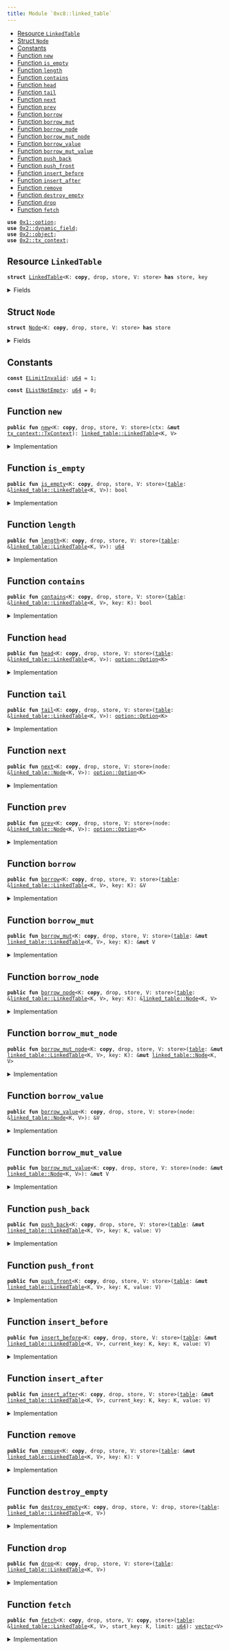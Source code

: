 ```yaml
---
title: Module `0xc8::linked_table`
---
```




-  [Resource `LinkedTable`](#0xc8_linked_table_LinkedTable)
-  [Struct `Node`](#0xc8_linked_table_Node)
-  [Constants](#@Constants_0)
-  [Function `new`](#0xc8_linked_table_new)
-  [Function `is_empty`](#0xc8_linked_table_is_empty)
-  [Function `length`](#0xc8_linked_table_length)
-  [Function `contains`](#0xc8_linked_table_contains)
-  [Function `head`](#0xc8_linked_table_head)
-  [Function `tail`](#0xc8_linked_table_tail)
-  [Function `next`](#0xc8_linked_table_next)
-  [Function `prev`](#0xc8_linked_table_prev)
-  [Function `borrow`](#0xc8_linked_table_borrow)
-  [Function `borrow_mut`](#0xc8_linked_table_borrow_mut)
-  [Function `borrow_node`](#0xc8_linked_table_borrow_node)
-  [Function `borrow_mut_node`](#0xc8_linked_table_borrow_mut_node)
-  [Function `borrow_value`](#0xc8_linked_table_borrow_value)
-  [Function `borrow_mut_value`](#0xc8_linked_table_borrow_mut_value)
-  [Function `push_back`](#0xc8_linked_table_push_back)
-  [Function `push_front`](#0xc8_linked_table_push_front)
-  [Function `insert_before`](#0xc8_linked_table_insert_before)
-  [Function `insert_after`](#0xc8_linked_table_insert_after)
-  [Function `remove`](#0xc8_linked_table_remove)
-  [Function `destroy_empty`](#0xc8_linked_table_destroy_empty)
-  [Function `drop`](#0xc8_linked_table_drop)
-  [Function `fetch`](#0xc8_linked_table_fetch)


<pre><code><b>use</b> <a href="../move-stdlib/option.md#0x1_option">0x1::option</a>;
<b>use</b> <a href="../sui-framework/dynamic_field.md#0x2_dynamic_field">0x2::dynamic_field</a>;
<b>use</b> <a href="../sui-framework/object.md#0x2_object">0x2::object</a>;
<b>use</b> <a href="../sui-framework/tx_context.md#0x2_tx_context">0x2::tx_context</a>;
</code></pre>



<a name="0xc8_linked_table_LinkedTable"></a>

## Resource `LinkedTable`



<pre><code><b>struct</b> <a href="../bfc-system/linked_table.md#0xc8_linked_table_LinkedTable">LinkedTable</a>&lt;K: <b>copy</b>, drop, store, V: store&gt; <b>has</b> store, key
</code></pre>



<details>
<summary>Fields</summary>


<dl>
<dt>
<code>id: <a href="../sui-framework/object.md#0x2_object_UID">object::UID</a></code>
</dt>
<dd>

</dd>
<dt>
<code>head: <a href="../move-stdlib/option.md#0x1_option_Option">option::Option</a>&lt;K&gt;</code>
</dt>
<dd>

</dd>
<dt>
<code>tail: <a href="../move-stdlib/option.md#0x1_option_Option">option::Option</a>&lt;K&gt;</code>
</dt>
<dd>

</dd>
<dt>
<code>size: <a href="../move-stdlib/u64.md#0x1_u64">u64</a></code>
</dt>
<dd>

</dd>
</dl>


</details>

<a name="0xc8_linked_table_Node"></a>

## Struct `Node`



<pre><code><b>struct</b> <a href="../bfc-system/linked_table.md#0xc8_linked_table_Node">Node</a>&lt;K: <b>copy</b>, drop, store, V: store&gt; <b>has</b> store
</code></pre>



<details>
<summary>Fields</summary>


<dl>
<dt>
<code>prev: <a href="../move-stdlib/option.md#0x1_option_Option">option::Option</a>&lt;K&gt;</code>
</dt>
<dd>

</dd>
<dt>
<code>next: <a href="../move-stdlib/option.md#0x1_option_Option">option::Option</a>&lt;K&gt;</code>
</dt>
<dd>

</dd>
<dt>
<code>value: V</code>
</dt>
<dd>

</dd>
</dl>


</details>

<a name="@Constants_0"></a>

## Constants


<a name="0xc8_linked_table_ELimitInvalid"></a>



<pre><code><b>const</b> <a href="../bfc-system/linked_table.md#0xc8_linked_table_ELimitInvalid">ELimitInvalid</a>: <a href="../move-stdlib/u64.md#0x1_u64">u64</a> = 1;
</code></pre>



<a name="0xc8_linked_table_EListNotEmpty"></a>



<pre><code><b>const</b> <a href="../bfc-system/linked_table.md#0xc8_linked_table_EListNotEmpty">EListNotEmpty</a>: <a href="../move-stdlib/u64.md#0x1_u64">u64</a> = 0;
</code></pre>



<a name="0xc8_linked_table_new"></a>

## Function `new`



<pre><code><b>public</b> <b>fun</b> <a href="../bfc-system/linked_table.md#0xc8_linked_table_new">new</a>&lt;K: <b>copy</b>, drop, store, V: store&gt;(ctx: &<b>mut</b> <a href="../sui-framework/tx_context.md#0x2_tx_context_TxContext">tx_context::TxContext</a>): <a href="../bfc-system/linked_table.md#0xc8_linked_table_LinkedTable">linked_table::LinkedTable</a>&lt;K, V&gt;
</code></pre>



<details>
<summary>Implementation</summary>


<pre><code><b>public</b> <b>fun</b> <a href="../bfc-system/linked_table.md#0xc8_linked_table_new">new</a>&lt;K: store + drop + <b>copy</b>, V: store&gt;(ctx: &<b>mut</b> TxContext): <a href="../bfc-system/linked_table.md#0xc8_linked_table_LinkedTable">LinkedTable</a>&lt;K, V&gt; {
    <a href="../bfc-system/linked_table.md#0xc8_linked_table_LinkedTable">LinkedTable</a>&lt;K, V&gt; {
        id: <a href="../sui-framework/object.md#0x2_object_new">object::new</a>(ctx),
        head: none&lt;K&gt;(),
        tail: none&lt;K&gt;(),
        size: 0
    }
}
</code></pre>



</details>

<a name="0xc8_linked_table_is_empty"></a>

## Function `is_empty`



<pre><code><b>public</b> <b>fun</b> <a href="../bfc-system/linked_table.md#0xc8_linked_table_is_empty">is_empty</a>&lt;K: <b>copy</b>, drop, store, V: store&gt;(<a href="../sui-framework/table.md#0x2_table">table</a>: &<a href="../bfc-system/linked_table.md#0xc8_linked_table_LinkedTable">linked_table::LinkedTable</a>&lt;K, V&gt;): bool
</code></pre>



<details>
<summary>Implementation</summary>


<pre><code><b>public</b> <b>fun</b> <a href="../bfc-system/linked_table.md#0xc8_linked_table_is_empty">is_empty</a>&lt;K: store + drop + <b>copy</b>, V: store&gt;(<a href="../sui-framework/table.md#0x2_table">table</a>: &<a href="../bfc-system/linked_table.md#0xc8_linked_table_LinkedTable">LinkedTable</a>&lt;K, V&gt;): bool {
    <a href="../sui-framework/table.md#0x2_table">table</a>.size == 0
}
</code></pre>



</details>

<a name="0xc8_linked_table_length"></a>

## Function `length`



<pre><code><b>public</b> <b>fun</b> <a href="../bfc-system/linked_table.md#0xc8_linked_table_length">length</a>&lt;K: <b>copy</b>, drop, store, V: store&gt;(<a href="../sui-framework/table.md#0x2_table">table</a>: &<a href="../bfc-system/linked_table.md#0xc8_linked_table_LinkedTable">linked_table::LinkedTable</a>&lt;K, V&gt;): <a href="../move-stdlib/u64.md#0x1_u64">u64</a>
</code></pre>



<details>
<summary>Implementation</summary>


<pre><code><b>public</b> <b>fun</b> <a href="../bfc-system/linked_table.md#0xc8_linked_table_length">length</a>&lt;K: store + drop + <b>copy</b>, V: store&gt;(<a href="../sui-framework/table.md#0x2_table">table</a>: &<a href="../bfc-system/linked_table.md#0xc8_linked_table_LinkedTable">LinkedTable</a>&lt;K, V&gt;): <a href="../move-stdlib/u64.md#0x1_u64">u64</a> {
    <a href="../sui-framework/table.md#0x2_table">table</a>.size
}
</code></pre>



</details>

<a name="0xc8_linked_table_contains"></a>

## Function `contains`



<pre><code><b>public</b> <b>fun</b> <a href="../bfc-system/linked_table.md#0xc8_linked_table_contains">contains</a>&lt;K: <b>copy</b>, drop, store, V: store&gt;(<a href="../sui-framework/table.md#0x2_table">table</a>: &<a href="../bfc-system/linked_table.md#0xc8_linked_table_LinkedTable">linked_table::LinkedTable</a>&lt;K, V&gt;, key: K): bool
</code></pre>



<details>
<summary>Implementation</summary>


<pre><code><b>public</b> <b>fun</b> <a href="../bfc-system/linked_table.md#0xc8_linked_table_contains">contains</a>&lt;K: store + drop + <b>copy</b>, V: store&gt;(<a href="../sui-framework/table.md#0x2_table">table</a>: &<a href="../bfc-system/linked_table.md#0xc8_linked_table_LinkedTable">LinkedTable</a>&lt;K, V&gt;, key: K): bool {
    field::exists_with_type&lt;K, <a href="../bfc-system/linked_table.md#0xc8_linked_table_Node">Node</a>&lt;K, V&gt;&gt;(&<a href="../sui-framework/table.md#0x2_table">table</a>.id, key)
}
</code></pre>



</details>

<a name="0xc8_linked_table_head"></a>

## Function `head`



<pre><code><b>public</b> <b>fun</b> <a href="../bfc-system/linked_table.md#0xc8_linked_table_head">head</a>&lt;K: <b>copy</b>, drop, store, V: store&gt;(<a href="../sui-framework/table.md#0x2_table">table</a>: &<a href="../bfc-system/linked_table.md#0xc8_linked_table_LinkedTable">linked_table::LinkedTable</a>&lt;K, V&gt;): <a href="../move-stdlib/option.md#0x1_option_Option">option::Option</a>&lt;K&gt;
</code></pre>



<details>
<summary>Implementation</summary>


<pre><code><b>public</b> <b>fun</b> <a href="../bfc-system/linked_table.md#0xc8_linked_table_head">head</a>&lt;K: store + drop + <b>copy</b>, V: store&gt;(<a href="../sui-framework/table.md#0x2_table">table</a>: &<a href="../bfc-system/linked_table.md#0xc8_linked_table_LinkedTable">LinkedTable</a>&lt;K, V&gt;): <a href="../move-stdlib/option.md#0x1_option_Option">option::Option</a>&lt;K&gt; {
    <a href="../sui-framework/table.md#0x2_table">table</a>.head
}
</code></pre>



</details>

<a name="0xc8_linked_table_tail"></a>

## Function `tail`



<pre><code><b>public</b> <b>fun</b> <a href="../bfc-system/linked_table.md#0xc8_linked_table_tail">tail</a>&lt;K: <b>copy</b>, drop, store, V: store&gt;(<a href="../sui-framework/table.md#0x2_table">table</a>: &<a href="../bfc-system/linked_table.md#0xc8_linked_table_LinkedTable">linked_table::LinkedTable</a>&lt;K, V&gt;): <a href="../move-stdlib/option.md#0x1_option_Option">option::Option</a>&lt;K&gt;
</code></pre>



<details>
<summary>Implementation</summary>


<pre><code><b>public</b> <b>fun</b> <a href="../bfc-system/linked_table.md#0xc8_linked_table_tail">tail</a>&lt;K: store + drop + <b>copy</b>, V: store&gt;(<a href="../sui-framework/table.md#0x2_table">table</a>: &<a href="../bfc-system/linked_table.md#0xc8_linked_table_LinkedTable">LinkedTable</a>&lt;K, V&gt;): <a href="../move-stdlib/option.md#0x1_option_Option">option::Option</a>&lt;K&gt; {
    <a href="../sui-framework/table.md#0x2_table">table</a>.tail
}
</code></pre>



</details>

<a name="0xc8_linked_table_next"></a>

## Function `next`



<pre><code><b>public</b> <b>fun</b> <a href="../bfc-system/linked_table.md#0xc8_linked_table_next">next</a>&lt;K: <b>copy</b>, drop, store, V: store&gt;(node: &<a href="../bfc-system/linked_table.md#0xc8_linked_table_Node">linked_table::Node</a>&lt;K, V&gt;): <a href="../move-stdlib/option.md#0x1_option_Option">option::Option</a>&lt;K&gt;
</code></pre>



<details>
<summary>Implementation</summary>


<pre><code><b>public</b> <b>fun</b> <a href="../bfc-system/linked_table.md#0xc8_linked_table_next">next</a>&lt;K: store + drop + <b>copy</b>, V: store&gt;(node: &<a href="../bfc-system/linked_table.md#0xc8_linked_table_Node">Node</a>&lt;K, V&gt;): Option&lt;K&gt; {
    node.next
}
</code></pre>



</details>

<a name="0xc8_linked_table_prev"></a>

## Function `prev`



<pre><code><b>public</b> <b>fun</b> <a href="../bfc-system/linked_table.md#0xc8_linked_table_prev">prev</a>&lt;K: <b>copy</b>, drop, store, V: store&gt;(node: &<a href="../bfc-system/linked_table.md#0xc8_linked_table_Node">linked_table::Node</a>&lt;K, V&gt;): <a href="../move-stdlib/option.md#0x1_option_Option">option::Option</a>&lt;K&gt;
</code></pre>



<details>
<summary>Implementation</summary>


<pre><code><b>public</b> <b>fun</b> <a href="../bfc-system/linked_table.md#0xc8_linked_table_prev">prev</a>&lt;K: store + drop + <b>copy</b>, V: store&gt;(node: &<a href="../bfc-system/linked_table.md#0xc8_linked_table_Node">Node</a>&lt;K, V&gt;): Option&lt;K&gt; {
    node.prev
}
</code></pre>



</details>

<a name="0xc8_linked_table_borrow"></a>

## Function `borrow`



<pre><code><b>public</b> <b>fun</b> <a href="../bfc-system/linked_table.md#0xc8_linked_table_borrow">borrow</a>&lt;K: <b>copy</b>, drop, store, V: store&gt;(<a href="../sui-framework/table.md#0x2_table">table</a>: &<a href="../bfc-system/linked_table.md#0xc8_linked_table_LinkedTable">linked_table::LinkedTable</a>&lt;K, V&gt;, key: K): &V
</code></pre>



<details>
<summary>Implementation</summary>


<pre><code><b>public</b> <b>fun</b> <a href="../bfc-system/linked_table.md#0xc8_linked_table_borrow">borrow</a>&lt;K: store + drop + <b>copy</b>, V: store&gt;(<a href="../sui-framework/table.md#0x2_table">table</a>: &<a href="../bfc-system/linked_table.md#0xc8_linked_table_LinkedTable">LinkedTable</a>&lt;K, V&gt;, key: K): &V {
    &field::borrow&lt;K, <a href="../bfc-system/linked_table.md#0xc8_linked_table_Node">Node</a>&lt;K, V&gt;&gt;(&<a href="../sui-framework/table.md#0x2_table">table</a>.id, key).value
}
</code></pre>



</details>

<a name="0xc8_linked_table_borrow_mut"></a>

## Function `borrow_mut`



<pre><code><b>public</b> <b>fun</b> <a href="../bfc-system/linked_table.md#0xc8_linked_table_borrow_mut">borrow_mut</a>&lt;K: <b>copy</b>, drop, store, V: store&gt;(<a href="../sui-framework/table.md#0x2_table">table</a>: &<b>mut</b> <a href="../bfc-system/linked_table.md#0xc8_linked_table_LinkedTable">linked_table::LinkedTable</a>&lt;K, V&gt;, key: K): &<b>mut</b> V
</code></pre>



<details>
<summary>Implementation</summary>


<pre><code><b>public</b> <b>fun</b> <a href="../bfc-system/linked_table.md#0xc8_linked_table_borrow_mut">borrow_mut</a>&lt;K: store + drop + <b>copy</b>, V: store&gt;(<a href="../sui-framework/table.md#0x2_table">table</a>: &<b>mut</b> <a href="../bfc-system/linked_table.md#0xc8_linked_table_LinkedTable">LinkedTable</a>&lt;K, V&gt;, key: K): &<b>mut</b> V {
    &<b>mut</b> field::borrow_mut&lt;K, <a href="../bfc-system/linked_table.md#0xc8_linked_table_Node">Node</a>&lt;K, V&gt;&gt;(&<b>mut</b> <a href="../sui-framework/table.md#0x2_table">table</a>.id, key).value
}
</code></pre>



</details>

<a name="0xc8_linked_table_borrow_node"></a>

## Function `borrow_node`



<pre><code><b>public</b> <b>fun</b> <a href="../bfc-system/linked_table.md#0xc8_linked_table_borrow_node">borrow_node</a>&lt;K: <b>copy</b>, drop, store, V: store&gt;(<a href="../sui-framework/table.md#0x2_table">table</a>: &<a href="../bfc-system/linked_table.md#0xc8_linked_table_LinkedTable">linked_table::LinkedTable</a>&lt;K, V&gt;, key: K): &<a href="../bfc-system/linked_table.md#0xc8_linked_table_Node">linked_table::Node</a>&lt;K, V&gt;
</code></pre>



<details>
<summary>Implementation</summary>


<pre><code><b>public</b> <b>fun</b> <a href="../bfc-system/linked_table.md#0xc8_linked_table_borrow_node">borrow_node</a>&lt;K: store + drop + <b>copy</b>, V: store&gt;(<a href="../sui-framework/table.md#0x2_table">table</a>: &<a href="../bfc-system/linked_table.md#0xc8_linked_table_LinkedTable">LinkedTable</a>&lt;K, V&gt;, key: K): &<a href="../bfc-system/linked_table.md#0xc8_linked_table_Node">Node</a>&lt;K, V&gt; {
    field::borrow&lt;K, <a href="../bfc-system/linked_table.md#0xc8_linked_table_Node">Node</a>&lt;K, V&gt;&gt;(&<a href="../sui-framework/table.md#0x2_table">table</a>.id, key)
}
</code></pre>



</details>

<a name="0xc8_linked_table_borrow_mut_node"></a>

## Function `borrow_mut_node`



<pre><code><b>public</b> <b>fun</b> <a href="../bfc-system/linked_table.md#0xc8_linked_table_borrow_mut_node">borrow_mut_node</a>&lt;K: <b>copy</b>, drop, store, V: store&gt;(<a href="../sui-framework/table.md#0x2_table">table</a>: &<b>mut</b> <a href="../bfc-system/linked_table.md#0xc8_linked_table_LinkedTable">linked_table::LinkedTable</a>&lt;K, V&gt;, key: K): &<b>mut</b> <a href="../bfc-system/linked_table.md#0xc8_linked_table_Node">linked_table::Node</a>&lt;K, V&gt;
</code></pre>



<details>
<summary>Implementation</summary>


<pre><code><b>public</b> <b>fun</b> <a href="../bfc-system/linked_table.md#0xc8_linked_table_borrow_mut_node">borrow_mut_node</a>&lt;K: store + drop + <b>copy</b>, V: store&gt;(
    <a href="../sui-framework/table.md#0x2_table">table</a>: &<b>mut</b> <a href="../bfc-system/linked_table.md#0xc8_linked_table_LinkedTable">LinkedTable</a>&lt;K, V&gt;,
    key: K
): &<b>mut</b> <a href="../bfc-system/linked_table.md#0xc8_linked_table_Node">Node</a>&lt;K, V&gt; {
    field::borrow_mut&lt;K, <a href="../bfc-system/linked_table.md#0xc8_linked_table_Node">Node</a>&lt;K, V&gt;&gt;(&<b>mut</b> <a href="../sui-framework/table.md#0x2_table">table</a>.id, key)
}
</code></pre>



</details>

<a name="0xc8_linked_table_borrow_value"></a>

## Function `borrow_value`



<pre><code><b>public</b> <b>fun</b> <a href="../bfc-system/linked_table.md#0xc8_linked_table_borrow_value">borrow_value</a>&lt;K: <b>copy</b>, drop, store, V: store&gt;(node: &<a href="../bfc-system/linked_table.md#0xc8_linked_table_Node">linked_table::Node</a>&lt;K, V&gt;): &V
</code></pre>



<details>
<summary>Implementation</summary>


<pre><code><b>public</b> <b>fun</b> <a href="../bfc-system/linked_table.md#0xc8_linked_table_borrow_value">borrow_value</a>&lt;K: store + drop + <b>copy</b>, V: store&gt;(node: &<a href="../bfc-system/linked_table.md#0xc8_linked_table_Node">Node</a>&lt;K, V&gt;): &V {
    &node.value
}
</code></pre>



</details>

<a name="0xc8_linked_table_borrow_mut_value"></a>

## Function `borrow_mut_value`



<pre><code><b>public</b> <b>fun</b> <a href="../bfc-system/linked_table.md#0xc8_linked_table_borrow_mut_value">borrow_mut_value</a>&lt;K: <b>copy</b>, drop, store, V: store&gt;(node: &<b>mut</b> <a href="../bfc-system/linked_table.md#0xc8_linked_table_Node">linked_table::Node</a>&lt;K, V&gt;): &<b>mut</b> V
</code></pre>



<details>
<summary>Implementation</summary>


<pre><code><b>public</b> <b>fun</b> <a href="../bfc-system/linked_table.md#0xc8_linked_table_borrow_mut_value">borrow_mut_value</a>&lt;K: store + drop + <b>copy</b>, V: store&gt;(node: &<b>mut</b> <a href="../bfc-system/linked_table.md#0xc8_linked_table_Node">Node</a>&lt;K, V&gt;): &<b>mut</b> V {
    &<b>mut</b> node.value
}
</code></pre>



</details>

<a name="0xc8_linked_table_push_back"></a>

## Function `push_back`



<pre><code><b>public</b> <b>fun</b> <a href="../bfc-system/linked_table.md#0xc8_linked_table_push_back">push_back</a>&lt;K: <b>copy</b>, drop, store, V: store&gt;(<a href="../sui-framework/table.md#0x2_table">table</a>: &<b>mut</b> <a href="../bfc-system/linked_table.md#0xc8_linked_table_LinkedTable">linked_table::LinkedTable</a>&lt;K, V&gt;, key: K, value: V)
</code></pre>



<details>
<summary>Implementation</summary>


<pre><code><b>public</b> <b>fun</b> <a href="../bfc-system/linked_table.md#0xc8_linked_table_push_back">push_back</a>&lt;K: store + drop + <b>copy</b>, V: store&gt;(<a href="../sui-framework/table.md#0x2_table">table</a>: &<b>mut</b> <a href="../bfc-system/linked_table.md#0xc8_linked_table_LinkedTable">LinkedTable</a>&lt;K, V&gt;, key: K, value: V) {
    <b>let</b> node = <a href="../bfc-system/linked_table.md#0xc8_linked_table_Node">Node</a>&lt;K, V&gt; {
        prev: <a href="../sui-framework/table.md#0x2_table">table</a>.tail,
        next: none(),
        value
    };
    swap_or_fill(&<b>mut</b> <a href="../sui-framework/table.md#0x2_table">table</a>.tail, key);
    <b>if</b> (is_none(&<a href="../sui-framework/table.md#0x2_table">table</a>.head)) {
        swap_or_fill(&<b>mut</b> <a href="../sui-framework/table.md#0x2_table">table</a>.head, key);
    };
    <b>if</b> (is_some(&node.prev)) {
        <b>let</b> prev_node = <a href="../bfc-system/linked_table.md#0xc8_linked_table_borrow_mut_node">borrow_mut_node</a>(<a href="../sui-framework/table.md#0x2_table">table</a>, *<a href="../move-stdlib/option.md#0x1_option_borrow">option::borrow</a>(&node.prev));
        swap_or_fill(&<b>mut</b> prev_node.next, key);
    };
    field::add(&<b>mut</b> <a href="../sui-framework/table.md#0x2_table">table</a>.id, key, node);
    <a href="../sui-framework/table.md#0x2_table">table</a>.size = <a href="../sui-framework/table.md#0x2_table">table</a>.size + 1;
}
</code></pre>



</details>

<a name="0xc8_linked_table_push_front"></a>

## Function `push_front`



<pre><code><b>public</b> <b>fun</b> <a href="../bfc-system/linked_table.md#0xc8_linked_table_push_front">push_front</a>&lt;K: <b>copy</b>, drop, store, V: store&gt;(<a href="../sui-framework/table.md#0x2_table">table</a>: &<b>mut</b> <a href="../bfc-system/linked_table.md#0xc8_linked_table_LinkedTable">linked_table::LinkedTable</a>&lt;K, V&gt;, key: K, value: V)
</code></pre>



<details>
<summary>Implementation</summary>


<pre><code><b>public</b> <b>fun</b> <a href="../bfc-system/linked_table.md#0xc8_linked_table_push_front">push_front</a>&lt;K: store + drop + <b>copy</b>, V: store&gt;(<a href="../sui-framework/table.md#0x2_table">table</a>: &<b>mut</b> <a href="../bfc-system/linked_table.md#0xc8_linked_table_LinkedTable">LinkedTable</a>&lt;K, V&gt;, key: K, value: V) {
    <b>let</b> node = <a href="../bfc-system/linked_table.md#0xc8_linked_table_Node">Node</a>&lt;K, V&gt; {
        prev: none(),
        next: <a href="../sui-framework/table.md#0x2_table">table</a>.head,
        value
    };
    swap_or_fill(&<b>mut</b> <a href="../sui-framework/table.md#0x2_table">table</a>.head, key);
    <b>if</b> (is_none(&<a href="../sui-framework/table.md#0x2_table">table</a>.tail)) {
        swap_or_fill(&<b>mut</b> <a href="../sui-framework/table.md#0x2_table">table</a>.tail, key);
    };
    <b>if</b> (is_some(&node.next)) {
        <b>let</b> next_node = <a href="../bfc-system/linked_table.md#0xc8_linked_table_borrow_mut_node">borrow_mut_node</a>(<a href="../sui-framework/table.md#0x2_table">table</a>, *<a href="../move-stdlib/option.md#0x1_option_borrow">option::borrow</a>(&node.next));
        swap_or_fill(&<b>mut</b> next_node.prev, key);
    };
    field::add(&<b>mut</b> <a href="../sui-framework/table.md#0x2_table">table</a>.id, key, node);
    <a href="../sui-framework/table.md#0x2_table">table</a>.size = <a href="../sui-framework/table.md#0x2_table">table</a>.size + 1;
}
</code></pre>



</details>

<a name="0xc8_linked_table_insert_before"></a>

## Function `insert_before`



<pre><code><b>public</b> <b>fun</b> <a href="../bfc-system/linked_table.md#0xc8_linked_table_insert_before">insert_before</a>&lt;K: <b>copy</b>, drop, store, V: store&gt;(<a href="../sui-framework/table.md#0x2_table">table</a>: &<b>mut</b> <a href="../bfc-system/linked_table.md#0xc8_linked_table_LinkedTable">linked_table::LinkedTable</a>&lt;K, V&gt;, current_key: K, key: K, value: V)
</code></pre>



<details>
<summary>Implementation</summary>


<pre><code><b>public</b> <b>fun</b> <a href="../bfc-system/linked_table.md#0xc8_linked_table_insert_before">insert_before</a>&lt;K: store + drop + <b>copy</b>, V: store&gt;(
    <a href="../sui-framework/table.md#0x2_table">table</a>: &<b>mut</b> <a href="../bfc-system/linked_table.md#0xc8_linked_table_LinkedTable">LinkedTable</a>&lt;K, V&gt;,
    current_key: K,
    key: K,
    value: V
) {
    <b>let</b> current_node = <a href="../bfc-system/linked_table.md#0xc8_linked_table_borrow_mut_node">borrow_mut_node</a>(<a href="../sui-framework/table.md#0x2_table">table</a>, current_key);
    <b>let</b> node = <a href="../bfc-system/linked_table.md#0xc8_linked_table_Node">Node</a>&lt;K, V&gt; {
        prev: current_node.prev,
        next: some(current_key),
        value
    };
    swap_or_fill(&<b>mut</b> current_node.prev, key);
    <b>if</b> (is_some(&node.prev)) {
        <b>let</b> prev_node = <a href="../bfc-system/linked_table.md#0xc8_linked_table_borrow_mut_node">borrow_mut_node</a>(<a href="../sui-framework/table.md#0x2_table">table</a>, *<a href="../move-stdlib/option.md#0x1_option_borrow">option::borrow</a>(&node.prev));
        swap_or_fill(&<b>mut</b> prev_node.next, key);
    } <b>else</b> {
        swap_or_fill(&<b>mut</b> <a href="../sui-framework/table.md#0x2_table">table</a>.head, key);
    };
    field::add(&<b>mut</b> <a href="../sui-framework/table.md#0x2_table">table</a>.id, key, node);
    <a href="../sui-framework/table.md#0x2_table">table</a>.size = <a href="../sui-framework/table.md#0x2_table">table</a>.size + 1;
}
</code></pre>



</details>

<a name="0xc8_linked_table_insert_after"></a>

## Function `insert_after`



<pre><code><b>public</b> <b>fun</b> <a href="../bfc-system/linked_table.md#0xc8_linked_table_insert_after">insert_after</a>&lt;K: <b>copy</b>, drop, store, V: store&gt;(<a href="../sui-framework/table.md#0x2_table">table</a>: &<b>mut</b> <a href="../bfc-system/linked_table.md#0xc8_linked_table_LinkedTable">linked_table::LinkedTable</a>&lt;K, V&gt;, current_key: K, key: K, value: V)
</code></pre>



<details>
<summary>Implementation</summary>


<pre><code><b>public</b> <b>fun</b> <a href="../bfc-system/linked_table.md#0xc8_linked_table_insert_after">insert_after</a>&lt;K: store + drop + <b>copy</b>, V: store&gt;(
    <a href="../sui-framework/table.md#0x2_table">table</a>: &<b>mut</b> <a href="../bfc-system/linked_table.md#0xc8_linked_table_LinkedTable">LinkedTable</a>&lt;K, V&gt;,
    current_key: K,
    key: K,
    value: V
) {
    <b>let</b> current_node = <a href="../bfc-system/linked_table.md#0xc8_linked_table_borrow_mut_node">borrow_mut_node</a>(<a href="../sui-framework/table.md#0x2_table">table</a>, current_key);
    <b>let</b> node = <a href="../bfc-system/linked_table.md#0xc8_linked_table_Node">Node</a>&lt;K, V&gt; {
        prev: some(current_key),
        next: current_node.next,
        value
    };
    swap_or_fill(&<b>mut</b> current_node.next, key);

    <b>if</b> (is_some(&node.next)) {
        <b>let</b> next_node = <a href="../bfc-system/linked_table.md#0xc8_linked_table_borrow_mut_node">borrow_mut_node</a>(<a href="../sui-framework/table.md#0x2_table">table</a>, *<a href="../move-stdlib/option.md#0x1_option_borrow">option::borrow</a>(&node.next));
        swap_or_fill(&<b>mut</b> next_node.prev, key);
    } <b>else</b> {
        swap_or_fill(&<b>mut</b> <a href="../sui-framework/table.md#0x2_table">table</a>.tail, key);
    };
    field::add(&<b>mut</b> <a href="../sui-framework/table.md#0x2_table">table</a>.id, key, node);
    <a href="../sui-framework/table.md#0x2_table">table</a>.size = <a href="../sui-framework/table.md#0x2_table">table</a>.size + 1;
}
</code></pre>



</details>

<a name="0xc8_linked_table_remove"></a>

## Function `remove`



<pre><code><b>public</b> <b>fun</b> <a href="../bfc-system/linked_table.md#0xc8_linked_table_remove">remove</a>&lt;K: <b>copy</b>, drop, store, V: store&gt;(<a href="../sui-framework/table.md#0x2_table">table</a>: &<b>mut</b> <a href="../bfc-system/linked_table.md#0xc8_linked_table_LinkedTable">linked_table::LinkedTable</a>&lt;K, V&gt;, key: K): V
</code></pre>



<details>
<summary>Implementation</summary>


<pre><code><b>public</b> <b>fun</b> <a href="../bfc-system/linked_table.md#0xc8_linked_table_remove">remove</a>&lt;K: store + drop + <b>copy</b>, V: store&gt;(<a href="../sui-framework/table.md#0x2_table">table</a>: &<b>mut</b> <a href="../bfc-system/linked_table.md#0xc8_linked_table_LinkedTable">LinkedTable</a>&lt;K, V&gt;, key: K): V {
    <b>let</b> <a href="../bfc-system/linked_table.md#0xc8_linked_table_Node">Node</a>&lt;K, V&gt; { prev, next, value } = field::remove(&<b>mut</b> <a href="../sui-framework/table.md#0x2_table">table</a>.id, key);
    <a href="../sui-framework/table.md#0x2_table">table</a>.size = <a href="../sui-framework/table.md#0x2_table">table</a>.size - 1;
    <b>if</b> (<a href="../move-stdlib/option.md#0x1_option_is_some">option::is_some</a>(&prev)) {
        field::borrow_mut&lt;K, <a href="../bfc-system/linked_table.md#0xc8_linked_table_Node">Node</a>&lt;K, V&gt;&gt;(&<b>mut</b> <a href="../sui-framework/table.md#0x2_table">table</a>.id, *<a href="../move-stdlib/option.md#0x1_option_borrow">option::borrow</a>(&prev)).next = next
    };
    <b>if</b> (<a href="../move-stdlib/option.md#0x1_option_is_some">option::is_some</a>(&next)) {
        field::borrow_mut&lt;K, <a href="../bfc-system/linked_table.md#0xc8_linked_table_Node">Node</a>&lt;K, V&gt;&gt;(&<b>mut</b> <a href="../sui-framework/table.md#0x2_table">table</a>.id, *<a href="../move-stdlib/option.md#0x1_option_borrow">option::borrow</a>(&next)).prev = prev
    };
    <b>if</b> (<a href="../move-stdlib/option.md#0x1_option_borrow">option::borrow</a>(&<a href="../sui-framework/table.md#0x2_table">table</a>.head) == &key) <a href="../sui-framework/table.md#0x2_table">table</a>.head = next;
    <b>if</b> (<a href="../move-stdlib/option.md#0x1_option_borrow">option::borrow</a>(&<a href="../sui-framework/table.md#0x2_table">table</a>.tail) == &key) <a href="../sui-framework/table.md#0x2_table">table</a>.tail = prev;
    value
}
</code></pre>



</details>

<a name="0xc8_linked_table_destroy_empty"></a>

## Function `destroy_empty`



<pre><code><b>public</b> <b>fun</b> <a href="../bfc-system/linked_table.md#0xc8_linked_table_destroy_empty">destroy_empty</a>&lt;K: <b>copy</b>, drop, store, V: drop, store&gt;(<a href="../sui-framework/table.md#0x2_table">table</a>: <a href="../bfc-system/linked_table.md#0xc8_linked_table_LinkedTable">linked_table::LinkedTable</a>&lt;K, V&gt;)
</code></pre>



<details>
<summary>Implementation</summary>


<pre><code><b>public</b> <b>fun</b> <a href="../bfc-system/linked_table.md#0xc8_linked_table_destroy_empty">destroy_empty</a>&lt;K: store + <b>copy</b> + drop, V: store + drop&gt;(<a href="../sui-framework/table.md#0x2_table">table</a>: <a href="../bfc-system/linked_table.md#0xc8_linked_table_LinkedTable">LinkedTable</a>&lt;K, V&gt;) {
    <b>let</b> <a href="../bfc-system/linked_table.md#0xc8_linked_table_LinkedTable">LinkedTable</a> { id, size, head: _, tail: _ } = <a href="../sui-framework/table.md#0x2_table">table</a>;
    <b>assert</b>!(size == 0, <a href="../bfc-system/linked_table.md#0xc8_linked_table_EListNotEmpty">EListNotEmpty</a>);
    <a href="../sui-framework/object.md#0x2_object_delete">object::delete</a>(id)
}
</code></pre>



</details>

<a name="0xc8_linked_table_drop"></a>

## Function `drop`



<pre><code><b>public</b> <b>fun</b> <a href="../bfc-system/linked_table.md#0xc8_linked_table_drop">drop</a>&lt;K: <b>copy</b>, drop, store, V: store&gt;(<a href="../sui-framework/table.md#0x2_table">table</a>: <a href="../bfc-system/linked_table.md#0xc8_linked_table_LinkedTable">linked_table::LinkedTable</a>&lt;K, V&gt;)
</code></pre>



<details>
<summary>Implementation</summary>


<pre><code><b>public</b> <b>fun</b> <a href="../bfc-system/linked_table.md#0xc8_linked_table_drop">drop</a>&lt;K: store + <b>copy</b> + drop, V: store&gt;(<a href="../sui-framework/table.md#0x2_table">table</a>: <a href="../bfc-system/linked_table.md#0xc8_linked_table_LinkedTable">LinkedTable</a>&lt;K, V&gt;) {
    <b>let</b> <a href="../bfc-system/linked_table.md#0xc8_linked_table_LinkedTable">LinkedTable</a> { id, size: _, head: _, tail: _ } = <a href="../sui-framework/table.md#0x2_table">table</a>;
    <a href="../sui-framework/object.md#0x2_object_delete">object::delete</a>(id)
}
</code></pre>



</details>

<a name="0xc8_linked_table_fetch"></a>

## Function `fetch`



<pre><code><b>public</b> <b>fun</b> <a href="../bfc-system/linked_table.md#0xc8_linked_table_fetch">fetch</a>&lt;K: <b>copy</b>, drop, store, V: <b>copy</b>, store&gt;(<a href="../sui-framework/table.md#0x2_table">table</a>: &<a href="../bfc-system/linked_table.md#0xc8_linked_table_LinkedTable">linked_table::LinkedTable</a>&lt;K, V&gt;, start_key: K, limit: <a href="../move-stdlib/u64.md#0x1_u64">u64</a>): <a href="../move-stdlib/vector.md#0x1_vector">vector</a>&lt;V&gt;
</code></pre>



<details>
<summary>Implementation</summary>


<pre><code><b>public</b> <b>fun</b> <a href="../bfc-system/linked_table.md#0xc8_linked_table_fetch">fetch</a>&lt;K: store + <b>copy</b> + drop, V: <b>copy</b> + store&gt;(
    <a href="../sui-framework/table.md#0x2_table">table</a>: &<a href="../bfc-system/linked_table.md#0xc8_linked_table_LinkedTable">LinkedTable</a>&lt;K, V&gt;,
    start_key: K,
    limit: <a href="../move-stdlib/u64.md#0x1_u64">u64</a>
): <a href="../move-stdlib/vector.md#0x1_vector">vector</a>&lt;V&gt; {
    <b>assert</b>!(limit &gt; 0, <a href="../bfc-system/linked_table.md#0xc8_linked_table_ELimitInvalid">ELimitInvalid</a>);
    <b>let</b> <b>mut</b> values = <a href="../move-stdlib/vector.md#0x1_vector_empty">vector::empty</a>&lt;V&gt;();
    <b>let</b> <b>mut</b> start = <a href="../bfc-system/linked_table.md#0xc8_linked_table_borrow_node">borrow_node</a>&lt;K, V&gt;(<a href="../sui-framework/table.md#0x2_table">table</a>, start_key);
    <a href="../move-stdlib/vector.md#0x1_vector_push_back">vector::push_back</a>(&<b>mut</b> values, *<a href="../bfc-system/linked_table.md#0xc8_linked_table_borrow_value">borrow_value</a>(start));
    <b>let</b> <b>mut</b> idx = 1;
    <b>while</b> (idx &lt; limit) {
        <b>let</b> next_key = <a href="../bfc-system/linked_table.md#0xc8_linked_table_next">next</a>(start);
        <b>if</b> (<a href="../move-stdlib/option.md#0x1_option_is_some">option::is_some</a>(&next_key)) {
            start = <a href="../bfc-system/linked_table.md#0xc8_linked_table_borrow_node">borrow_node</a>&lt;K, V&gt;(<a href="../sui-framework/table.md#0x2_table">table</a>, *<a href="../move-stdlib/option.md#0x1_option_borrow">option::borrow</a>&lt;K&gt;(&next_key));
            <a href="../move-stdlib/vector.md#0x1_vector_push_back">vector::push_back</a>(&<b>mut</b> values, *<a href="../bfc-system/linked_table.md#0xc8_linked_table_borrow_value">borrow_value</a>(start));
        };
        idx = idx + 1;
    };
    values
}
</code></pre>



</details>
